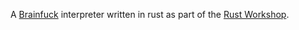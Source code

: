 A [Brainfuck](https://en.wikipedia.org/wiki/Brainfuck) interpreter written in rust as part of
the [Rust Workshop](https://www.youtube.com/playlist?list=PL_xuff3BkASPMaa3gPRPlhX17IE3YjuK_).
